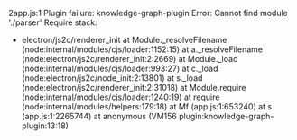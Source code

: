 2app.js:1 Plugin failure: knowledge-graph-plugin Error: Cannot find module './parser'
Require stack:
- electron/js2c/renderer_init
    at Module._resolveFilename (node:internal/modules/cjs/loader:1152:15)
    at a._resolveFilename (node:electron/js2c/renderer_init:2:2669)
    at Module._load (node:internal/modules/cjs/loader:993:27)
    at c._load (node:electron/js2c/node_init:2:13801)
    at s._load (node:electron/js2c/renderer_init:2:31018)
    at Module.require (node:internal/modules/cjs/loader:1240:19)
    at require (node:internal/modules/helpers:179:18)
    at Mf (app.js:1:653240)
    at s (app.js:1:2265744)
    at anonymous (VM156 plugin:knowledge-graph-plugin:13:18)
